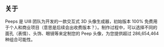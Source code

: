 ## 关于

Peeps 是 UI8 团队为开发的一款交互式 3D 头像生成器，初始版本 100% 免费用于个人和商业项目（意思是后续会出收费版本？）。制作过程中，可以选择不同的面孔（表情）、头饰、眼镜等来定制您的 Peep 头像，为您提供超过 286,654,464 种组合可能性。